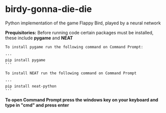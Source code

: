 # birdy-gonna-die-die
Python implementation of the game Flappy Bird, played by a neural network

**Prequisitories:**
	Before running code certain packages must be installed, these include **pygame** and **NEAT**

    To install pygame run the following command on Command Prompt:

    '''
    pip install pygame
    '''

    To install NEAT run the following command on Command Prompt

    '''
    pip install neat-python
    '''

**To open Command Prompt press the windows key on your keyboard and type in "cmd" and press enter**